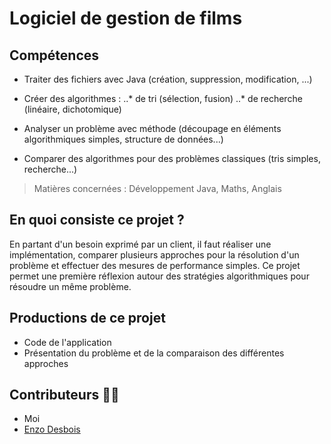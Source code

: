 # Logiciel de gestion de films

## Compétences

- Traiter des fichiers avec Java (création, suppression, modification, ...)
- Créer des algorithmes :
..* de tri (sélection, fusion)
..* de recherche (linéaire, dichotomique)

- Analyser un problème avec méthode (découpage
en éléments algorithmiques simples, structure de
données...)
- Comparer des algorithmes pour des problèmes
classiques (tris simples, recherche...)

> Matières concernées : Développement Java, Maths, Anglais

## En quoi consiste ce projet ?

En partant d'un besoin exprimé par un client, il faut
réaliser une implémentation, comparer plusieurs
approches pour la résolution d'un problème et effectuer
des mesures de performance simples. Ce projet
permet une première réflexion autour des stratégies
algorithmiques pour résoudre un même problème.

## Productions de ce projet

- Code de l'application
- Présentation du problème et de la comparaison des
différentes approches

## Contributeurs 🙋‍♂️
- Moi
- [Enzo Desbois](https://github.com/dbsenzo)
